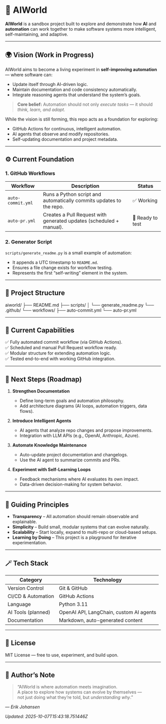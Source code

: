 # 🤖 AIWorld

**AIWorld** is a sandbox project built to explore and demonstrate how **AI** and **automation** can work together to make software systems more intelligent, self-maintaining, and adaptive.

---

## 🌍 Vision (Work in Progress)

AIWorld aims to become a living experiment in **self-improving automation** — where software can:
- Update itself through AI-driven logic.
- Maintain documentation and code consistency automatically.
- Integrate reasoning agents that understand the system’s goals.

> **Core belief:** Automation should not only *execute tasks* — it should *think, learn, and adapt*.

While the vision is still forming, this repo acts as a foundation for exploring:
- GitHub Actions for continuous, intelligent automation.
- AI agents that observe and modify repositories.
- Self-updating documentation and project metadata.

---

## ⚙️ Current Foundation

### **1. GitHub Workflows**

| Workflow | Description | Status |
|-----------|--------------|--------|
| `auto-commit.yml` | Runs a Python script and automatically commits updates to the repo. | ✅ Working |
| `auto-pr.yml` | Creates a Pull Request with generated updates (scheduled + manual). | 🧩 Ready to test |

### **2. Generator Script**

`scripts/generate_readme.py` is a small example of automation:
- It appends a UTC timestamp to `README.md`.
- Ensures a file change exists for workflow testing.
- Represents the first “self-writing” element in the system.

---

## 🧩 Project Structure

aiworld/
├── README.md
├── scripts/
│ └── generate_readme.py
└── .github/
└── workflows/
├── auto-commit.yml
└── auto-pr.yml


---

## 🚀 Current Capabilities

✅ Fully automated commit workflow (via GitHub Actions).  
✅ Scheduled and manual Pull Request workflow ready.  
✅ Modular structure for extending automation logic.  
✅ Tested end-to-end with working GitHub integration.

---

## 🔭 Next Steps (Roadmap)

1. **Strengthen Documentation**
   - Define long-term goals and automation philosophy.
   - Add architecture diagrams (AI loops, automation triggers, data flows).

2. **Introduce Intelligent Agents**
   - AI agents that analyze repo changes and propose improvements.
   - Integration with LLM APIs (e.g., OpenAI, Anthropic, Azure).

3. **Automate Knowledge Maintenance**
   - Auto-update project documentation and changelogs.
   - Use the AI agent to summarize commits and PRs.

4. **Experiment with Self-Learning Loops**
   - Feedback mechanisms where AI evaluates its own impact.
   - Data-driven decision-making for system behavior.

---

## 🧠 Guiding Principles

- **Transparency** – All automation should remain observable and explainable.
- **Simplicity** – Build small, modular systems that can evolve naturally.
- **Scalability** – Start locally, expand to multi-repo or cloud-based setups.
- **Learning by Doing** – This project is a playground for iterative experimentation.

---

## 🪄 Tech Stack

| Category | Technology |
|-----------|-------------|
| Version Control | Git & GitHub |
| CI/CD & Automation | GitHub Actions |
| Language | Python 3.11 |
| AI Tools (planned) | OpenAI API, LangChain, custom AI agents |
| Documentation | Markdown, auto-generated content |

---

## 📜 License
MIT License — free to use, experiment, and build upon.

---

## 💬 Author’s Note

> “AIWorld is where automation meets imagination.  
> A place to explore how systems can evolve by themselves —  
> not just doing what they’re told, but *understanding why*.”

— *Erik Johansen*


_Updated: 2025-10-07T15:43:18.751446Z_